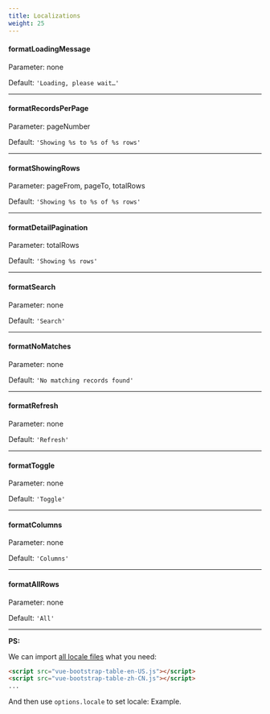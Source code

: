 ```yaml
---
title: Localizations
weight: 25
---
```


#### formatLoadingMessage

Parameter: none

Default: `'Loading, please wait…'`

---

#### formatRecordsPerPage

Parameter: pageNumber

Default: `'Showing %s to %s of %s rows'`

---

#### formatShowingRows

Parameter: pageFrom, pageTo, totalRows

Default: `'Showing %s to %s of %s rows'`

---

#### formatDetailPagination

Parameter: totalRows

Default: `'Showing %s rows'`

---

#### formatSearch

Parameter: none

Default: `'Search'`

---

#### formatNoMatches

Parameter: none

Default: `'No matching records found'`

---

#### formatRefresh

Parameter: none

Default: `'Refresh'`

---

#### formatToggle

Parameter: none

Default: `'Toggle'`

---

#### formatColumns

Parameter: none

Default: `'Columns'`

---

#### formatAllRows

Parameter: none

Default: `'All'`

---

**PS:**

We can import [all locale files](https://github.com/wenzhixin/vue-bootstrap-table/tree/develop/src/locales) what you need:

```html
<script src="vue-bootstrap-table-en-US.js"></script>
<script src="vue-bootstrap-table-zh-CN.js"></script>
...
```

And then use `options.locale` to set locale: Example.
